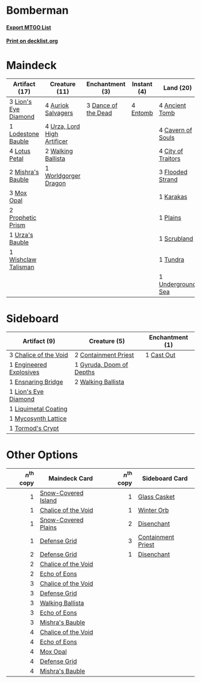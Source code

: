 # Bomberman

#### [Export MTGO List](../collection/Bomberman/Bomberman.txt)
#### [Print on decklist.org](http://decklist.org/?deckmain=4%09Ancient%20Tomb%0A4%09Auriok%20Salvagers%0A4%09Cavern%20of%20Souls%0A4%09City%20of%20Traitors%0A3%09Dance%20of%20the%20Dead%0A1%09Echo%20of%20Eons%0A4%09Entomb%0A3%09Flooded%20Strand%0A1%09Karakas%0A4%09Karn,%20the%20Great%20Creator%0A3%09Lion's%20Eye%20Diamond%0A1%09Lodestone%20Bauble%0A4%09Lotus%20Petal%0A2%09Mishra's%20Bauble%0A3%09Mox%20Opal%0A1%09Plains%0A2%09Prophetic%20Prism%0A1%09Scrubland%0A1%09Tundra%0A1%09Underground%20Sea%0A1%09Urza's%20Bauble%0A4%09Urza,%20Lord%20High%20Artificer%0A2%09Walking%20Ballista%0A1%09Wishclaw%20Talisman%0A1%09Worldgorger%20Dragon&deckside=1%09Cast%20Out%0A3%09Chalice%20of%20the%20Void%0A2%09Containment%20Priest%0A1%09Engineered%20Explosives%0A1%09Ensnaring%20Bridge%0A1%09Gyruda,%20Doom%20of%20Depths%0A1%09Lion's%20Eye%20Diamond%0A1%09Liquimetal%20Coating%0A1%09Mycosynth%20Lattice%0A1%09Tormod's%20Crypt%0A2%09Walking%20Ballista)
# Maindeck

|                                        Artifact (17)                                         |                                            Creature (11)                                             |                                      Enchantment (3)                                       |                                    Instant (4)                                    |                                         Land (20)                                          |                                          Planeswalker (4)                                          |                                       Sorcery (1)                                       |
|----------------------------------------------------------------------------------------------|------------------------------------------------------------------------------------------------------|--------------------------------------------------------------------------------------------|-----------------------------------------------------------------------------------|--------------------------------------------------------------------------------------------|----------------------------------------------------------------------------------------------------|-----------------------------------------------------------------------------------------|
|3 [Lion's Eye Diamond](http://gatherer.wizards.com/Pages/Card/Details.aspx?multiverseid=3255) |4 [Auriok Salvagers](http://gatherer.wizards.com/Pages/Card/Details.aspx?multiverseid=51166)          |3 [Dance of the Dead](http://gatherer.wizards.com/Pages/Card/Details.aspx?multiverseid=2442)|4 [Entomb](http://gatherer.wizards.com/Pages/Card/Details.aspx?multiverseid=413629)|4 [Ancient Tomb](http://gatherer.wizards.com/Pages/Card/Details.aspx?multiverseid=409567)   |4 [Karn, the Great Creator](http://gatherer.wizards.com/Pages/Card/Details.aspx?multiverseid=460928)|1 [Echo of Eons](http://gatherer.wizards.com/Pages/Card/Details.aspx?multiverseid=463995)|
|1 [Lodestone Bauble](http://gatherer.wizards.com/Pages/Card/Details.aspx?multiverseid=3048)   |4 [Urza, Lord High Artificer](http://gatherer.wizards.com/Pages/Card/Details.aspx?multiverseid=464024)|                                                                                            |                                                                                   |4 [Cavern of Souls](http://gatherer.wizards.com/Pages/Card/Details.aspx?multiverseid=278058)|                                                                                                    |                                                                                         |
|4 [Lotus Petal](http://gatherer.wizards.com/Pages/Card/Details.aspx?multiverseid=420602)      |2 [Walking Ballista](http://gatherer.wizards.com/Pages/Card/Details.aspx?multiverseid=423848)         |                                                                                            |                                                                                   |4 [City of Traitors](http://gatherer.wizards.com/Pages/Card/Details.aspx?multiverseid=6168) |                                                                                                    |                                                                                         |
|2 [Mishra's Bauble](http://gatherer.wizards.com/Pages/Card/Details.aspx?multiverseid=122122)  |1 [Worldgorger Dragon](http://gatherer.wizards.com/Pages/Card/Details.aspx?multiverseid=413696)       |                                                                                            |                                                                                   |3 [Flooded Strand](http://gatherer.wizards.com/Pages/Card/Details.aspx?multiverseid=405098) |                                                                                                    |                                                                                         |
|3 [Mox Opal](http://gatherer.wizards.com/Pages/Card/Details.aspx?multiverseid=397719)         |                                                                                                      |                                                                                            |                                                                                   |1 [Karakas](http://gatherer.wizards.com/Pages/Card/Details.aspx?multiverseid=413782)        |                                                                                                    |                                                                                         |
|2 [Prophetic Prism](http://gatherer.wizards.com/Pages/Card/Details.aspx?multiverseid=442218)  |                                                                                                      |                                                                                            |                                                                                   |1 [Plains](http://gatherer.wizards.com/Pages/Card/Details.aspx?multiverseid=439856)         |                                                                                                    |                                                                                         |
|1 [Urza's Bauble](http://gatherer.wizards.com/Pages/Card/Details.aspx?multiverseid=3818)      |                                                                                                      |                                                                                            |                                                                                   |1 [Scrubland](http://gatherer.wizards.com/Pages/Card/Details.aspx?multiverseid=882)         |                                                                                                    |                                                                                         |
|1 [Wishclaw Talisman](http://gatherer.wizards.com/Pages/Card/Details.aspx?multiverseid=473072)|                                                                                                      |                                                                                            |                                                                                   |1 [Tundra](http://gatherer.wizards.com/Pages/Card/Details.aspx?multiverseid=885)            |                                                                                                    |                                                                                         |
|                                                                                              |                                                                                                      |                                                                                            |                                                                                   |1 [Underground Sea](http://gatherer.wizards.com/Pages/Card/Details.aspx?multiverseid=886)   |                                                                                                    |                                                                                         |


# Sideboard

|                                          Artifact (9)                                           |                                           Creature (5)                                            |                                   Enchantment (1)                                   |
|-------------------------------------------------------------------------------------------------|---------------------------------------------------------------------------------------------------|-------------------------------------------------------------------------------------|
|3 [Chalice of the Void](http://gatherer.wizards.com/Pages/Card/Details.aspx?multiverseid=442211) |2 [Containment Priest](http://gatherer.wizards.com/Pages/Card/Details.aspx?multiverseid=389470)    |1 [Cast Out](http://gatherer.wizards.com/Pages/Card/Details.aspx?multiverseid=426710)|
|1 [Engineered Explosives](http://gatherer.wizards.com/Pages/Card/Details.aspx?multiverseid=50139)|1 [Gyruda, Doom of Depths](http://gatherer.wizards.com/Pages/Card/Details.aspx?multiverseid=479741)|                                                                                     |
|1 [Ensnaring Bridge](http://gatherer.wizards.com/Pages/Card/Details.aspx?multiverseid=15866)     |2 [Walking Ballista](http://gatherer.wizards.com/Pages/Card/Details.aspx?multiverseid=423848)      |                                                                                     |
|1 [Lion's Eye Diamond](http://gatherer.wizards.com/Pages/Card/Details.aspx?multiverseid=3255)    |                                                                                                   |                                                                                     |
|1 [Liquimetal Coating](http://gatherer.wizards.com/Pages/Card/Details.aspx?multiverseid=389578)  |                                                                                                   |                                                                                     |
|1 [Mycosynth Lattice](http://gatherer.wizards.com/Pages/Card/Details.aspx?multiverseid=446209)   |                                                                                                   |                                                                                     |
|1 [Tormod's Crypt](http://gatherer.wizards.com/Pages/Card/Details.aspx?multiverseid=389723)      |                                                                                                   |                                                                                     |


# Other Options

|*n*<sup>th</sup> copy|                                        Maindeck Card                                         |*n*<sup>th</sup> copy|                                       Sideboard Card                                        |
|--------------------:|----------------------------------------------------------------------------------------------|--------------------:|---------------------------------------------------------------------------------------------|
|                    1|[Snow-Covered Island](http://gatherer.wizards.com/Pages/Card/Details.aspx?multiverseid=121130)|                    1|[Glass Casket](http://gatherer.wizards.com/Pages/Card/Details.aspx?multiverseid=472977)      |
|                    1|[Chalice of the Void](http://gatherer.wizards.com/Pages/Card/Details.aspx?multiverseid=442211)|                    1|[Winter Orb](http://gatherer.wizards.com/Pages/Card/Details.aspx?multiverseid=643)           |
|                    1|[Snow-Covered Plains](http://gatherer.wizards.com/Pages/Card/Details.aspx?multiverseid=121267)|                    2|[Disenchant](http://gatherer.wizards.com/Pages/Card/Details.aspx?multiverseid=847)           |
|                    1|[Defense Grid](http://gatherer.wizards.com/Pages/Card/Details.aspx?multiverseid=45481)        |                    3|[Containment Priest](http://gatherer.wizards.com/Pages/Card/Details.aspx?multiverseid=389470)|
|                    2|[Defense Grid](http://gatherer.wizards.com/Pages/Card/Details.aspx?multiverseid=45481)        |                    1|[Disenchant](http://gatherer.wizards.com/Pages/Card/Details.aspx?multiverseid=847)           |
|                    2|[Chalice of the Void](http://gatherer.wizards.com/Pages/Card/Details.aspx?multiverseid=442211)|                     |                                                                                             |
|                    2|[Echo of Eons](http://gatherer.wizards.com/Pages/Card/Details.aspx?multiverseid=463995)       |                     |                                                                                             |
|                    3|[Chalice of the Void](http://gatherer.wizards.com/Pages/Card/Details.aspx?multiverseid=442211)|                     |                                                                                             |
|                    3|[Defense Grid](http://gatherer.wizards.com/Pages/Card/Details.aspx?multiverseid=45481)        |                     |                                                                                             |
|                    3|[Walking Ballista](http://gatherer.wizards.com/Pages/Card/Details.aspx?multiverseid=423848)   |                     |                                                                                             |
|                    3|[Echo of Eons](http://gatherer.wizards.com/Pages/Card/Details.aspx?multiverseid=463995)       |                     |                                                                                             |
|                    3|[Mishra's Bauble](http://gatherer.wizards.com/Pages/Card/Details.aspx?multiverseid=122122)    |                     |                                                                                             |
|                    4|[Chalice of the Void](http://gatherer.wizards.com/Pages/Card/Details.aspx?multiverseid=442211)|                     |                                                                                             |
|                    4|[Echo of Eons](http://gatherer.wizards.com/Pages/Card/Details.aspx?multiverseid=463995)       |                     |                                                                                             |
|                    4|[Mox Opal](http://gatherer.wizards.com/Pages/Card/Details.aspx?multiverseid=397719)           |                     |                                                                                             |
|                    4|[Defense Grid](http://gatherer.wizards.com/Pages/Card/Details.aspx?multiverseid=45481)        |                     |                                                                                             |
|                    4|[Mishra's Bauble](http://gatherer.wizards.com/Pages/Card/Details.aspx?multiverseid=122122)    |                     |                                                                                             |

